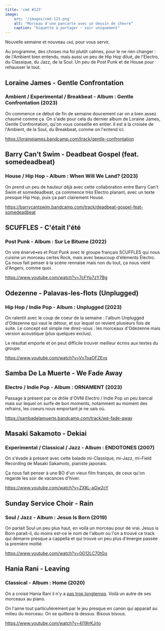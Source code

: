 ```yaml
---
title: 'cmd #123'
image:
    src: '/images/cmd-123.png'
    alt: "Morceau d'une pancarte avec un dessin de chèvre"
    caption: "biquette à partager - soir uniquement"
---
```


Nouvelle semaine et nouveau `cmd`, pour vous servir. 

Au programme, des choses ma foi plutôt calmes, pour le ne rien changer : de l'Ambient bien entendu, mais aussi un peu de Hip Hop dilué, de l'Electro, du Classique, du Jazz, de la Soul. Un peu de Post Punk et de House pour rehausser le tout.

## Loraine James - Gentle Confrontation 
### Ambient / Experimental / Breakbeat - Album : Gentle Confrontation (2023)

On commence ce début de fin de semaine doucement car on a bien assez chaumé comme ça. On s'aide pour cela du dernier album de Loraine James, Gentle Confrontation, qu'on vous conseille en entier. Il est à la croisée de l'Ambient, de la Soul, du Breakbeat, comme on l'entend ici.

https://lorainejames.bandcamp.com/track/gentle-confrontation


## Barry Can't Swim - Deadbeat Gospel (feat. somedeadbeat) 
### House / Hip Hop - Album : When Will We Land? (2023)

On prend un peu de hauteur déjà avec cette collaboration entre Barry Can't Swim et somedeadbeat, ça commence très Electro planant, avec un texte presque Hip Hop, puis ça part clairement House.

https://barrycantswim.bandcamp.com/track/deadbeat-gospel-feat-somedeadbeat

## SCUFFLES - C'était l'été 
### Post Punk - Album : Sur Le Bitume (2022)

On vire énervé•es et Post Punk avec le groupe français SCUFFLES qui nous cuisine un morceau certes Rock, mais avec beaucoup d'éléments Électro. Ça nous fait penser à la scène rennaise mais non du tout, ça nous vient d'Angers, comme quoi.

https://www.youtube.com/watch?v=7cFYp7zY7Bg

## Odezenne - Palavas-les-flots (Unplugged) 
### Hip Hop / Indie Pop - Album : Unplugged (2023)

On ralentit avec le coup de coeur de la semaine : l'album Unplugged d'Odezenne qui vaut le détour, et sur lequel on revient plusieurs fois de suite. Le concept est simple me direz-vous : les morceaux d'Odezenne mais version acoustique (plus quelques exclus).

Le résultat emporte et on peut difficile trouver meilleur écrins aux textes du groupe.

https://www.youtube.com/watch?v=Vv7oaOFZEvs


## Samba De La Muerte - We Fade Away 
### Electro / Indie Pop - Album : ORNAMENT (2023)

Passage à présent par ce drôle d'OVNI Electro / Indie Pop un peu bancal mais sur lequel on surfe de bon moments, notamment au moment des refrains, les coeurs nous emportant je ne sais où.

https://sambadelamuerte.bandcamp.com/track/we-fade-away

## Masaki Sakamoto - Dekiai 
### Experimental / Classical / Jazz - Album : ENDOTONES (2007)

On s'évade à présent avec cette balade mi-Classique, mi-Jazz, mi-Field Recording de Masaki Sakamoto, pianiste japonais.

Ça nous fait penser à une BO d'un vieux film français, de ceux qu'on regarde les soir de vacances d'hiver.

https://www.youtube.com/watch?v=ZX8L-aGw2cY

## Sunday Service Choir - Rain
### Soul / Jazz - Album : Jesus Is Born (2019)

On parlait Soul un peu plus haut, en voilà un morceau pour de vrai. Jesus is Born parait-il, du moins est-ce le nom de l'album où l'on a trouvé ce track qui démarre presque a cappella et qui trouve un peu plus d'énergie passée la première moitié.

https://www.youtube.com/watch?v=0G12LC70tGo

## Hania Rani - Leaving 
### Classical - Album : Home (2020)

On a croisé Hania Rani il n'y a [pas trop longtemps](https://cmd.wuips.com/post/2023-06-02-cmd-102). Voilà un autre de ses morceaux au piano. 

On l'aime tout particulièrement par le jeu presque en canon qui apparait au milieu du morceau. On se quittera là dessus. Bisous bisous.

https://www.youtube.com/watch?v=4l19lrKJrlo

